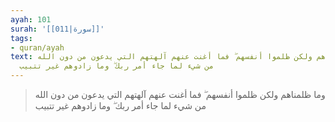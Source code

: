 ```yaml
---
ayah: 101
surah: '[[011|سورة]]'
tags:
- quran/ayah
text: وما ظلمناهم ولكن ظلموا أنفسهم ۖ فما أغنت عنهم آلهتهم التي يدعون من دون الله
  من شيء لما جاء أمر ربك ۖ وما زادوهم غير تتبيب
---
```

> وما ظلمناهم ولكن ظلموا أنفسهم ۖ فما أغنت عنهم آلهتهم التي يدعون من دون الله من شيء لما جاء أمر ربك ۖ وما زادوهم غير تتبيب
